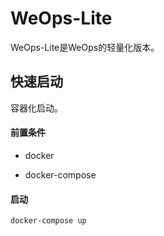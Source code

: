 # WeOps-Lite

WeOps-Lite是WeOps的轻量化版本。

## 快速启动

容器化启动。

#### 前置条件

- docker

- docker-compose

#### 启动

```
docker-compose up
```

